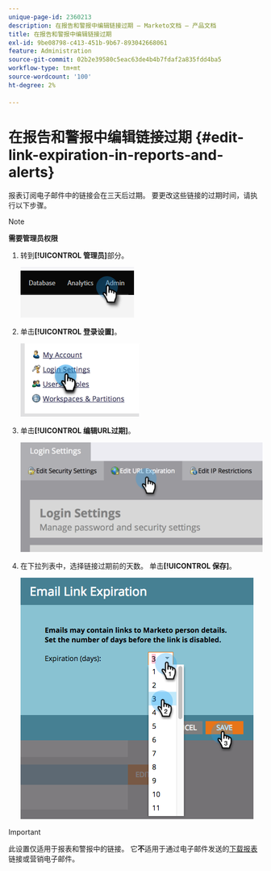 ```yaml
---
unique-page-id: 2360213
description: 在报告和警报中编辑链接过期 — Marketo文档 — 产品文档
title: 在报告和警报中编辑链接过期
exl-id: 9be08798-c413-451b-9b67-893042668061
feature: Administration
source-git-commit: 02b2e39580c5eac63de4b4b7fdaf2a835fdd4ba5
workflow-type: tm+mt
source-wordcount: '100'
ht-degree: 2%

---
```


# 在报告和警报中编辑链接过期 {#edit-link-expiration-in-reports-and-alerts}

报表订阅电子邮件中的链接会在三天后过期。 要更改这些链接的过期时间，请执行以下步骤。

>[!NOTE]
>
>**需要管理员权限**

1. 转到&#x200B;**[!UICONTROL 管理员]**&#x200B;部分。

   ![](assets/edit-link-expiration-in-reports-and-alerts-1.png)

1. 单击&#x200B;**[!UICONTROL 登录设置]**。

   ![](assets/edit-link-expiration-in-reports-and-alerts-2.png)

1. 单击&#x200B;**[!UICONTROL 编辑URL过期]**。

   ![](assets/edit-link-expiration-in-reports-and-alerts-3.png)

1. 在下拉列表中，选择链接过期前的天数。 单击&#x200B;**[!UICONTROL 保存]**。

   ![](assets/edit-link-expiration-in-reports-and-alerts-4.png)

>[!IMPORTANT]
>
>此设置仅适用于报表和警报中的链接。 它&#x200B;**不**&#x200B;适用于通过电子邮件发送的[下载报表](/help/marketo/product-docs/reporting/basic-reporting/report-subscriptions/subscribe-to-a-smart-list.md#email-message)链接或营销电子邮件。
